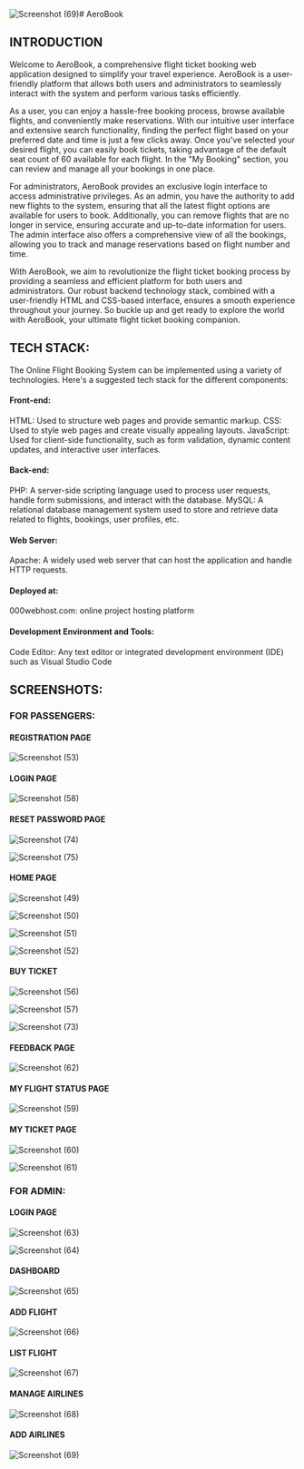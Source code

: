 ![Screenshot (69)](https://github.com/sojitra-nency/AeroBook/assets/78294964/c9dc093e-e3c1-45a5-bf57-b429c47152aa)# AeroBook

## INTRODUCTION
Welcome to AeroBook, a comprehensive flight ticket booking web application designed to simplify your travel experience. AeroBook is a user-friendly platform that allows both users and administrators to seamlessly interact with the system and perform various tasks efficiently.

As a user, you can enjoy a hassle-free booking process, browse available flights, and conveniently make reservations. With our intuitive user interface and extensive search functionality, finding the perfect flight based on your preferred date and time is just a few clicks away. Once you've selected your desired flight, you can easily book tickets, taking advantage of the default seat count of 60 available for each flight. In the "My Booking" section, you can review and manage all your bookings in one place.

For administrators, AeroBook provides an exclusive login interface to access administrative privileges. As an admin, you have the authority to add new flights to the system, ensuring that all the latest flight options are available for users to book. Additionally, you can remove flights that are no longer in service, ensuring accurate and up-to-date information for users. The admin interface also offers a comprehensive view of all the bookings, allowing you to track and manage reservations based on flight number and time.

With AeroBook, we aim to revolutionize the flight ticket booking process by providing a seamless and efficient platform for both users and administrators. Our robust backend technology stack, combined with a user-friendly HTML and CSS-based interface, ensures a smooth experience throughout your journey. So buckle up and get ready to explore the world with AeroBook, your ultimate flight ticket booking companion. 



## TECH STACK:
The Online Flight Booking System can be implemented using a variety of technologies. Here's a suggested tech stack for the different components:

#### Front-end:

HTML: Used to structure web pages and provide semantic markup.
CSS: Used to style web pages and create visually appealing layouts.
JavaScript: Used for client-side functionality, such as form validation, dynamic content updates, and interactive user interfaces.

#### Back-end:
PHP: A server-side scripting language used to process user requests, handle form submissions, and interact with the database.
MySQL: A relational database management system used to store and retrieve data related to flights, bookings, user profiles, etc.

#### Web Server:
Apache: A widely used web server that can host the application and handle HTTP requests.

#### Deployed at:
000webhost.com: online project hosting platform

#### Development Environment and Tools:
Code Editor: Any text editor or integrated development environment (IDE) such as Visual Studio Code



## SCREENSHOTS:
### FOR PASSENGERS:

#### 	REGISTRATION PAGE
 
![Screenshot (53)](https://github.com/sojitra-nency/AeroBook/assets/78294964/fff6b5f5-cf1f-4f3a-b7e0-b5ef09d510ee)


#### LOGIN PAGE
 
![Screenshot (58)](https://github.com/sojitra-nency/AeroBook/assets/78294964/9d56f83d-801b-48a9-a8d1-ffda9a866346)

#### RESET PASSWORD PAGE
 
![Screenshot (74)](https://github.com/sojitra-nency/AeroBook/assets/78294964/fddb5ce5-a1e9-4d53-a313-57871375c235)

![Screenshot (75)](https://github.com/sojitra-nency/AeroBook/assets/78294964/7060b389-cf41-4246-97ef-ed06be6b10b1)

#### 	HOME PAGE

 ![Screenshot (49)](https://github.com/sojitra-nency/AeroBook/assets/78294964/297f1cef-43dd-4cbe-a8eb-12867d4ddb7d)

![Screenshot (50)](https://github.com/sojitra-nency/AeroBook/assets/78294964/36fef45f-4cb7-49e0-aab7-6bfdd10e5959)

![Screenshot (51)](https://github.com/sojitra-nency/AeroBook/assets/78294964/d094aa6b-d5f6-468b-a706-c440a96b40fb)

![Screenshot (52)](https://github.com/sojitra-nency/AeroBook/assets/78294964/aaf026e0-f47d-476e-ba7c-5e0e3aced432)


#### 	BUY TICKET
 
![Screenshot (56)](https://github.com/sojitra-nency/AeroBook/assets/78294964/354a56a1-b334-4fbd-b5da-d38752dd89fb)


![Screenshot (57)](https://github.com/sojitra-nency/AeroBook/assets/78294964/7c6aca2d-e932-4e98-a63f-be56b0f0b1ee)

![Screenshot (73)](https://github.com/sojitra-nency/AeroBook/assets/78294964/0d292b25-4c0c-4ce5-b7c3-5cce6350196d)


#### 	FEEDBACK PAGE
 
![Screenshot (62)](https://github.com/sojitra-nency/AeroBook/assets/78294964/a2f98bf3-06de-45d2-ada3-d295659064fe)


#### 	MY FLIGHT STATUS PAGE
 
![Screenshot (59)](https://github.com/sojitra-nency/AeroBook/assets/78294964/ec8ff92a-3b5c-4ba3-91af-d77c65c8b39e)


#### 	MY TICKET PAGE  
 
![Screenshot (60)](https://github.com/sojitra-nency/AeroBook/assets/78294964/c0c14b8e-46f8-4d9a-87a1-386c4d475200)

![Screenshot (61)](https://github.com/sojitra-nency/AeroBook/assets/78294964/3b9c5b89-033a-4f8f-94db-790d4f3a3670)

### FOR ADMIN:
#### LOGIN PAGE
 
![Screenshot (63)](https://github.com/sojitra-nency/AeroBook/assets/78294964/3b8afd52-1770-453b-91b4-0ac19fd25913)

![Screenshot (64)](https://github.com/sojitra-nency/AeroBook/assets/78294964/4bd634ca-1e0a-45a4-afb5-48025b42ebde)

#### DASHBOARD
 
![Screenshot (65)](https://github.com/sojitra-nency/AeroBook/assets/78294964/aef07139-3249-4a95-85b1-88f8a73c6ae1)


#### ADD FLIGHT
 
![Screenshot (66)](https://github.com/sojitra-nency/AeroBook/assets/78294964/b3959252-f544-486e-804f-c792021d1126)


#### LIST FLIGHT

![Screenshot (67)](https://github.com/sojitra-nency/AeroBook/assets/78294964/a7607379-8c6b-429f-8466-9cf1afb3e389)

 
#### MANAGE AIRLINES

![Screenshot (68)](https://github.com/sojitra-nency/AeroBook/assets/78294964/6dac328f-c904-418e-9ac6-9fbc1b08201a)


#### ADD AIRLINES

![Screenshot (69)](https://github.com/sojitra-nency/AeroBook/assets/78294964/06684f5e-5058-4b47-b1fe-7c4f56c69d03)

